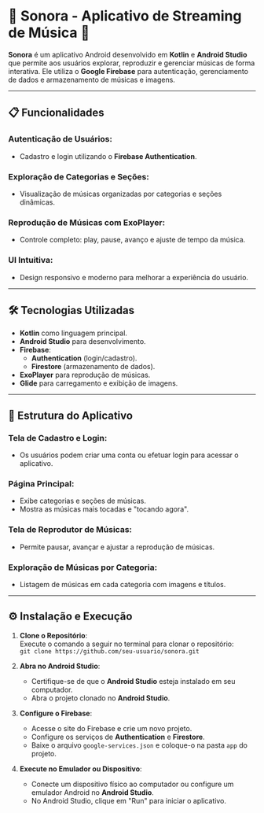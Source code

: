 # 🎵 Sonora - Aplicativo de Streaming de Música 🎵

**Sonora** é um aplicativo Android desenvolvido em **Kotlin** e **Android Studio** que permite aos usuários explorar, reproduzir e gerenciar músicas de forma interativa. Ele utiliza o **Google Firebase** para autenticação, gerenciamento de dados e armazenamento de músicas e imagens.

---

## 📋 Funcionalidades

### Autenticação de Usuários:
- Cadastro e login utilizando o **Firebase Authentication**.

### Exploração de Categorias e Seções:
- Visualização de músicas organizadas por categorias e seções dinâmicas.

### Reprodução de Músicas com ExoPlayer:
- Controle completo: play, pause, avanço e ajuste de tempo da música.

### UI Intuitiva:
- Design responsivo e moderno para melhorar a experiência do usuário.

---

## 🛠️ Tecnologias Utilizadas

- **Kotlin** como linguagem principal.
- **Android Studio** para desenvolvimento.
- **Firebase**:
  - **Authentication** (login/cadastro).
  - **Firestore** (armazenamento de dados).
- **ExoPlayer** para reprodução de músicas.
- **Glide** para carregamento e exibição de imagens.

---

## 📱 Estrutura do Aplicativo

### Tela de Cadastro e Login:
- Os usuários podem criar uma conta ou efetuar login para acessar o aplicativo.

### Página Principal:
- Exibe categorias e seções de músicas.
- Mostra as músicas mais tocadas e "tocando agora".

### Tela de Reprodutor de Músicas:
- Permite pausar, avançar e ajustar a reprodução de músicas.

### Exploração de Músicas por Categoria:
- Listagem de músicas em cada categoria com imagens e títulos.

---

## ⚙️ Instalação e Execução

1. **Clone o Repositório**:  
   Execute o comando a seguir no terminal para clonar o repositório:  
   `git clone https://github.com/seu-usuario/sonora.git`

2. **Abra no Android Studio**:  
   - Certifique-se de que o **Android Studio** esteja instalado em seu computador.  
   - Abra o projeto clonado no **Android Studio**.  

3. **Configure o Firebase**:  
   - Acesse o site do Firebase e crie um novo projeto.  
   - Configure os serviços de **Authentication** e **Firestore**.  
   - Baixe o arquivo `google-services.json` e coloque-o na pasta `app` do projeto.  

4. **Execute no Emulador ou Dispositivo**:  
   - Conecte um dispositivo físico ao computador ou configure um emulador Android no **Android Studio**.  
   - No Android Studio, clique em "Run" para iniciar o aplicativo.  

